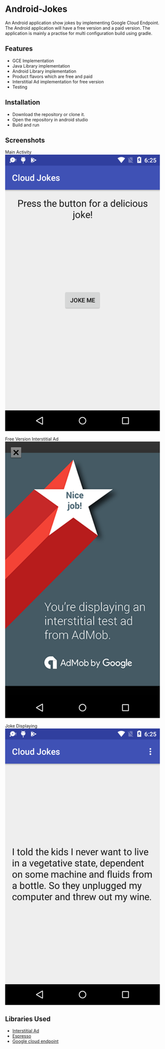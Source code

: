 # Android-Jokes
An Android application show jokes by implementing Google Cloud Endpoint. The Android application will have a free version and a paid version. The application is mainly a practise for multi configuration build using gradle.

## Features
* GCE Implementation
* Java Library implementation
* Android Library implementation
* Product flavors which are free and paid
* Interstitial Ad implementation for free version
* Testing

## Installation
* Download the repository or clone it. 
* Open the repository in android studio
* Build and run

## Screenshots

Main Activity
![Main Activity](https://github.com/dilipkumar4813/Android-Jokes/blob/master/screenshots/joke-main-device-2017-06-14-182556.png)

Free Version Interstitial Ad
![Interstitial Ad](https://github.com/dilipkumar4813/Android-Jokes/blob/master/screenshots/free-ad-device-2017-06-14-182421.png)

Joke Displaying
![Displayer](https://github.com/dilipkumar4813/Android-Jokes/blob/master/screenshots/joke-device-2017-06-14-182512.png)

## Libraries Used
* [Interstitial Ad](https://developers.google.com/admob/android/interstitial)
* [Espresso](https://google.github.io/android-testing-support-library/docs/espresso/index.html)
* [Google cloud endpoint](https://cloud.google.com/endpoints/docs/frameworks/legacy/v1/java/calling-from-android)


